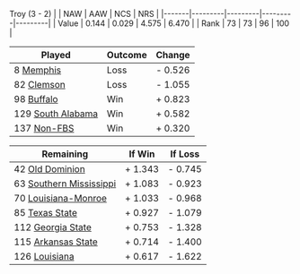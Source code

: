 Troy (3 - 2)
|       |   NAW   |   AAW   |   NCS   |   NRS   |
|-------|---------|---------|---------|---------|
| Value |   0.144 |   0.029 |   4.575 |   6.470 |
| Rank  |      73 |      73 |      96 |     100 |

| Played                    | Outcome    |  Change  |
|---------------------------|------------|----------|
|   8 [Memphis               ](Memphis)| Loss       | -  0.526 |
|  82 [Clemson               ](Clemson)| Loss       | -  1.055 |
|  98 [Buffalo               ](Buffalo)| Win        | +  0.823 |
| 129 [South Alabama         ](SouthAlabama)| Win        | +  0.582 |
| 137 [Non-FBS               ](NonFBS)| Win        | +  0.320 |

| Remaining                 |  If Win  |  If Loss |
|---------------------------|----------|----------|
|  42 [Old Dominion          ](OldDominion)| +  1.343 | -  0.745 |
|  63 [Southern Mississippi  ](SouthernMississippi)| +  1.083 | -  0.923 |
|  70 [Louisiana-Monroe      ](LouisianaMonroe)| +  1.033 | -  0.968 |
|  85 [Texas State           ](TexasState)| +  0.927 | -  1.079 |
| 112 [Georgia State         ](GeorgiaState)| +  0.753 | -  1.328 |
| 115 [Arkansas State        ](ArkansasState)| +  0.714 | -  1.400 |
| 126 [Louisiana             ](Louisiana)| +  0.617 | -  1.622 |

